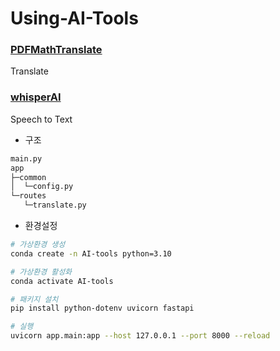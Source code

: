 # Using-AI-Tools
### [PDFMathTranslate](https://github.com/Byaidu/PDFMathTranslate)
Translate

### [whisperAI](https://github.com/openai/whisper)
Speech to Text

- 구조
```sh
main.py
app
├─common
│  └─config.py
└─routes
   └─translate.py

```

- 환경설정
```sh
# 가상환경 생성
conda create -n AI-tools python=3.10

# 가상환경 활성화
conda activate AI-tools

# 패키지 설치
pip install python-dotenv uvicorn fastapi

# 실행
uvicorn app.main:app --host 127.0.0.1 --port 8000 --reload
```